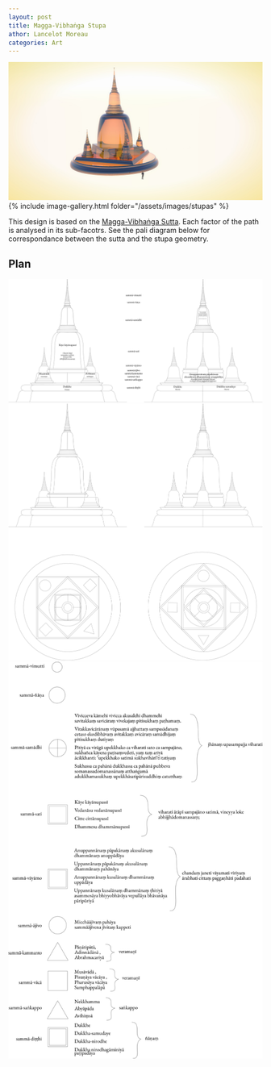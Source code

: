 ```yaml
---
layout: post
title: Magga-Vibhaṅga Stupa
athor: Lancelot Moreau
categories: Art
---
```


![sutpa1](/assets/images/stupaa.jpg)
{% include image-gallery.html folder="/assets/images/stupas" %}

This design is based on the [Magga-Vibhaṅga Sutta](https://www.dhammatalks.org/suttas/SN/SN45_8.html). Each factor of the path is analysed in its sub-facotrs. See the pali diagram below for correspondance between the sutta and the stupa geometry.

## Plan 

![sutpa5](/assets/images/stupafront.png)
![sutpa6](/assets/images/stupatop.png)
![sutpa4](/assets/images/stupa2.png)
